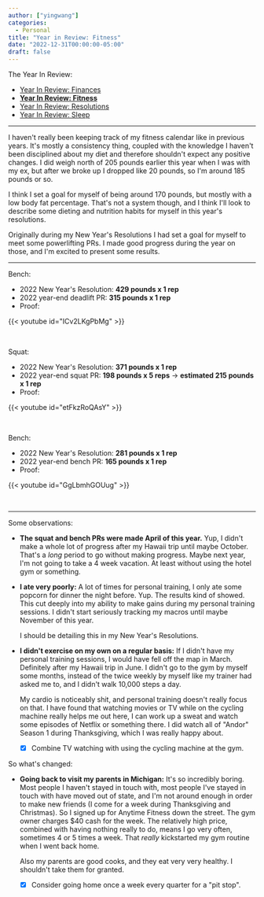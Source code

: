 ```yaml
---
author: ["yingwang"]
categories:
  - Personal
title: "Year in Review: Fitness"
date: "2022-12-31T00:00:00-05:00"
draft: false
---
```


The Year In Review:

- [Year In Review: Finances](/posts/2022/12/31/year_in_review_finances)
- [**Year In Review: Fitness**](/posts/2022/12/31/year_in_review_fitness)
- [Year In Review: Resolutions](/posts/2022/12/31/year_in_review_resolutions)
- [Year In Review: Sleep](/posts/2022/12/31/year_in_review_sleep)

---

I haven't really been keeping track of my fitness calendar like in previous
years. It's mostly a consistency thing, coupled with the knowledge I haven't
been disciplined about my diet and therefore shouldn't expect any positive
changes. I did weigh north of 205 pounds earlier this year when I was with my
ex, but after we broke up I dropped like 20 pounds, so I'm around 185 pounds or
so.

I think I set a goal for myself of being around 170 pounds, but mostly with a
low body fat percentage. That's not a system though, and I think I'll look to
describe some dieting and nutrition habits for myself in this year's
resolutions.

Originally during my New Year's Resolutions I had set a goal for myself to meet
some powerlifting PRs. I made good progress during the year on those, and I'm
excited to present some results.

---

Bench:

- 2022 New Year's Resolution: **429 pounds x 1 rep**
- 2022 year-end deadlift PR: **315 pounds x 1 rep**
- Proof:

{{< youtube id="ICv2LKgPbMg" >}}

<br/>

Squat:

- 2022 New Year's Resolution: **371 pounds x 1 rep**
- 2022 year-end squat PR: **198 pounds x 5 reps** -> **estimated 215 pounds x 1
  rep**
- Proof:

{{< youtube id="etFkzRoQAsY" >}}

<br/>

Bench:

- 2022 New Year's Resolution: **281 pounds x 1 rep**
- 2022 year-end bench PR: **165 pounds x 1 rep**
- Proof:

{{< youtube id="GgLbmhGOUug" >}}

<br/>

---

Some observations:

- **The squat and bench PRs were made April of this year.** Yup, I didn't make a
  whole lot of progress after my Hawaii trip until maybe October. That's a
  _long_ period to go without making progress. Maybe next year, I'm not going to
  take a 4 week vacation. At least without using the hotel gym or something.

- **I ate very poorly:** A lot of times for personal training, I only ate some
  popcorn for dinner the night before. Yup. The results kind of showed. This cut
  deeply into my ability to make gains during my personal training sessions. I
  didn't start seriously tracking my macros until maybe November of this year.

  I should be detailing this in my New Year's Resolutions.

- **I didn't exercise on my own on a regular basis:** If I didn't have my
  personal training sessions, I would have fell off the map in March. Definitely
  after my Hawaii trip in June. I didn't go to the gym by myself some months,
  instead of the twice weekly by myself like my trainer had asked me to, and I
  didn't walk 10,000 steps a day.

  My cardio is noticeably shit, and personal training doesn't really focus on
  that. I have found that watching movies or TV while on the cycling machine
  really helps me out here, I can work up a sweat and watch some episodes of
  Netflix or something there. I did watch all of "Andor" Season 1 during
  Thanksgiving, which I was really happy about.

  - [x] Combine TV watching with using the cycling machine at the gym.

So what's changed:

- **Going back to visit my parents in Michigan:** It's so incredibly boring.
  Most people I haven't stayed in touch with, most people I've stayed in touch
  with have moved out of state, and I'm not around enough in order to make new
  friends (I come for a week during Thanksgiving and Christmas). So I signed up
  for Anytime Fitness down the street. The gym owner charges $40 cash for the
  week. The relatively high price, combined with having nothing really to do,
  means I go very often, sometimes 4 or 5 times a week. That _really_
  kickstarted my gym routine when I went back home.

  Also my parents are good cooks, and they eat very very healthy. I shouldn't
  take them for granted.

  - [x] Consider going home once a week every quarter for a "pit stop".
